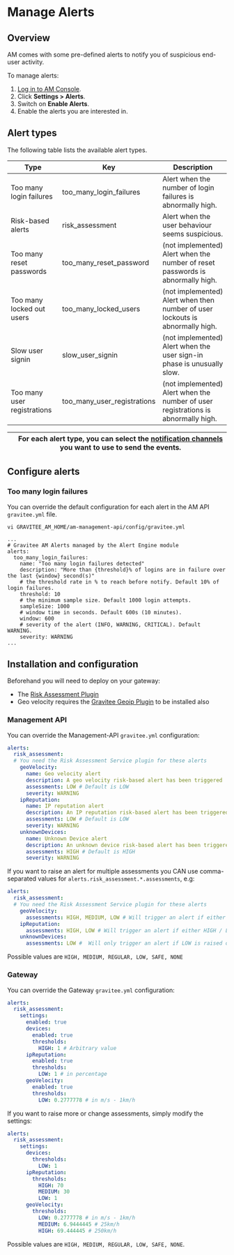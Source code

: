 # Manage Alerts

## Overview

AM comes with some pre-defined alerts to notify you of suspicious end-user activity.

To manage alerts:

1. [Log in to AM Console](https://docs.gravitee.io/am/current/am\_userguide\_authentication.html).
2. Click **Settings > Alerts**.
3. Switch on **Enable Alerts**.
4. Enable the alerts you are interested in.

## Alert types

The following table lists the available alert types.

| Type                        | Key                            | Description                                                                       |
| --------------------------- | ------------------------------ | --------------------------------------------------------------------------------- |
| Too many login failures     | too\_many\_login\_failures     | Alert when the number of login failures is abnormally high.                       |
| Risk-based alerts           | risk\_assessment               | Alert when the user behaviour seems suspicious.                                   |
| Too many reset passwords    | too\_many\_reset\_password     | (not implemented) Alert when the number of reset passwords is abnormally high.    |
| Too many locked out users   | too\_many\_locked\_users       | (not implemented) Alert when then number of user lockouts is abnormally high.     |
| Slow user signin            | slow\_user\_signin             | (not implemented) Alert when the user sign-in phase is unusually slow.            |
| Too many user registrations | too\_many\_user\_registrations | (not implemented) Alert when the number of user registrations is abnormally high. |

|   | For each alert type, you can select the [notification channels](https://docs.gravitee.io/am/current/am\_userguide\_alerts\_notifications.html) you want to use to send the events. |
| - | ---------------------------------------------------------------------------------------------------------------------------------------------------------------------------------- |

## Configure alerts

### Too many login failures

You can override the default configuration for each alert in the AM API `gravitee.yml` file.

```
vi GRAVITEE_AM_HOME/am-management-api/config/gravitee.yml

...
# Gravitee AM Alerts managed by the Alert Engine module
alerts:
  too_many_login_failures:
    name: "Too many login failures detected"
    description: "More than {threshold}% of logins are in failure over the last {window} second(s)"
    # the threshold rate in % to reach before notify. Default 10% of login failures.
    threshold: 10
    # the minimum sample size. Default 1000 login attempts.
    sampleSize: 1000
    # window time in seconds. Default 600s (10 minutes).
    window: 600
    # severity of the alert (INFO, WARNING, CRITICAL). Default WARNING.
    severity: WARNING
...
```

## Installation and configuration

Beforehand you will need to deploy on your gateway:

* The [Risk Assessment Plugin](https://download.gravitee.io/#graviteeio-ee/plugins/services/risk-assessment/gravitee-risk-assessment-core/)
* Geo velocity requires the [Gravitee Geoip Plugin](https://download.gravitee.io/#graviteeio-am/plugins/repositories/gravitee-service-geoip/) to be installed also

### **Management API**

You can override the Management-API `gravitee.yml` configuration:

```yaml
alerts:
  risk_assessment:
  # You need the Risk Assessment Service plugin for these alerts
    geoVelocity:
      name: Geo velocity alert
      description: A geo velocity risk-based alert has been triggered
      assessments: LOW # Default is LOW
      severity: WARNING
    ipReputation:
      name: IP reputation alert
      description: An IP reputation risk-based alert has been triggered
      assessments: LOW # Default is LOW
      severity: WARNING
    unknownDevices:
      name: Unknown Device alert
      description: An unknown device risk-based alert has been triggered
      assessments: HIGH # Default is HIGH
      severity: WARNING
```

If you want to raise an alert for multiple assessments you CAN use comma-separated values for `alerts.risk_assessment.*.assessments`, e.g:

```yaml
alerts:
  risk_assessment:
  # You need the Risk Assessment Service plugin for these alerts
    geoVelocity:
      assessments: HIGH, MEDIUM, LOW # Will trigger an alert if either HIGH / MEDIUM / LOW is raised
    ipReputation:
      assessments: HIGH, LOW # Will trigger an alert if either HIGH / LOW is raised
    unknownDevices:
      assessments: LOW #  Will only trigger an alert if LOW is raised only
```

Possible values are `HIGH, MEDIUM, REGULAR, LOW, SAFE, NONE`

### Gateway

You can override the Gateway `gravitee.yml` configuration:

```yaml
alerts:
  risk_assessment:
    settings:
      enabled: true
      devices:
        enabled: true
        thresholds:
          HIGH: 1 # Arbitrary value
      ipReputation:
        enabled: true
        thresholds:
          LOW: 1 # in percentage
      geoVelocity:
        enabled: true
        thresholds:
          LOW: 0.2777778 # in m/s - 1km/h
```

If you want to raise more or change assessments, simply modify the settings:

```yaml
alerts:
  risk_assessment:
    settings:
      devices:
        thresholds:
          LOW: 1
      ipReputation:
        thresholds:
          HIGH: 70
          MEDIUM: 30
          LOW: 1
      geoVelocity:
        thresholds:
          LOW: 0.2777778 # in m/s - 1km/h
          MEDIUM: 6.9444445 # 25km/h
          HIGH: 69.444445 # 250km/h
```

Possible values are `HIGH, MEDIUM, REGULAR, LOW, SAFE, NONE`.
